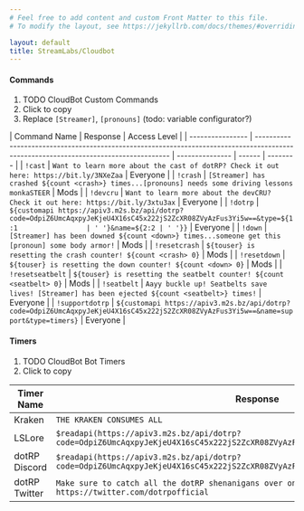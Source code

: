 ```yaml
---
# Feel free to add content and custom Front Matter to this file.
# To modify the layout, see https://jekyllrb.com/docs/themes/#overriding-theme-defaults

layout: default
title: StreamLabs/Cloudbot
---
```


#### Commands

1. TODO CloudBot Custom Commands
2. Click to copy
3. Replace `[Streamer]`, `[pronouns]` (todo: variable configurator?)

<div markdown="1" class="content-table">

| Command Name     | Response                                                                                                                             | Access Level    |
| ---------------- | ------------------------------------------------------------------------------------------------------------------------------------ | --------------- | ------ | -------- |
| `!cast`          | `Want to learn more about the cast of dotRP? Check it out here: https://bit.ly/3NXeZaa`                                              | Everyone        |
| `!crash`         | `[Streamer] has crashed ${count <crash>} times...[pronouns] needs some driving lessons monkaSTEER`                                   | Mods            |
| `!devcru`        | `Want to learn more about the devCRU? Check it out here: https://bit.ly/3xtu3ax`                                                     | Everyone        |
| `!dotrp`         | `${customapi https://apiv3.m2s.bz/api/dotrp?code=OdpiZ6UmcAqxpyJeKjeU4X16sC45x222jS2ZcXR08ZVyAzFus3Yi5w==&type=${1:1                 | ' '}&name=${2:2 | ' '}}` | Everyone |
| `!down`          | `[Streamer] has been downed ${count <down>} times...someone get this [pronoun] some body armor!`                                     | Mods            |
| `!resetcrash`    | `${touser} is resetting the crash counter! ${count <crash> 0}`                                                                       | Mods            |
| `!resetdown`     | `${touser} is resetting the down counter! ${count <down> 0}`                                                                         | Mods            |
| `!resetseatbelt` | `${touser} is resetting the seatbelt counter! ${count <seatbelt> 0}`                                                                 | Mods            |
| `!seatbelt`      | `Aayy buckle up! Seatbelts save lives! [Streamer] has been ejected ${count <seatbelt>} times!`                                       | Everyone        |
| `!supportdotrp`  | `${customapi https://apiv3.m2s.bz/api/dotrp?code=OdpiZ6UmcAqxpyJeKjeU4X16sC45x222jS2ZcXR08ZVyAzFus3Yi5w==&name=support&type=timers}` | Everyone        |

</div>

#### Timers

1. TODO CloudBot Bot Timers
2. Click to copy

<div markdown="1" class="content-table">

| Timer Name    | Response                                                                                                                          | Time Interval (Reccommedned) |
| ------------- | --------------------------------------------------------------------------------------------------------------------------------- | ---------------------------- |
| Kraken        | `THE KRAKEN CONSUMES ALL`                                                                                                         | 30 minutes                   |
| LSLore        | `$readapi(https://apiv3.m2s.bz/api/dotrp?code=OdpiZ6UmcAqxpyJeKjeU4X16sC45x222jS2ZcXR08ZVyAzFus3Yi5w==&name=lslore&type=timers}`  | 60 minutes                   |
| dotRP Discord | `$readapi(https://apiv3.m2s.bz/api/dotrp?code=OdpiZ6UmcAqxpyJeKjeU4X16sC45x222jS2ZcXR08ZVyAzFus3Yi5w==&name=discord&type=timers}` | 30 minutes                   |
| dotRP Twitter | `Make sure to catch all the dotRP shenanigans over on twitter! https://twitter.com/dotrpofficial`                                 | 15-20 minutes                |

</div>
